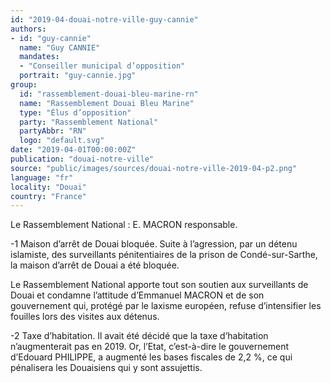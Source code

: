 ```yaml
---
id: "2019-04-douai-notre-ville-guy-cannie"
authors:
- id: "guy-cannie"
  name: "Guy CANNIE"
  mandates: 
  - "Conseiller municipal d’opposition"
  portrait: "guy-cannie.jpg"
group:
  id: "rassemblement-douai-bleu-marine-rn"
  name: "Rassemblement Douai Bleu Marine"
  type: "Élus d’opposition"
  party: "Rassemblement National"
  partyAbbr: "RN"
  logo: "default.svg"
date: "2019-04-01T00:00:00Z"
publication: "douai-notre-ville"
source: "public/images/sources/douai-notre-ville-2019-04-p2.png"
language: "fr"
locality: "Douai"
country: "France"
---
```


Le Rassemblement National : E. MACRON responsable.

-1 Maison d’arrêt de Douai bloquée. Suite à l’agression, par un détenu islamiste, des surveillants pénitentiaires de la prison de Condé-sur-Sarthe, la maison d’arrêt de Douai a été bloquée.

Le Rassemblement National apporte tout son soutien aux surveillants de Douai et condamne l’attitude d’Emmanuel MACRON et de son gouvernement qui, protégé par le laxisme européen, refuse d’intensifier les fouilles lors des visites aux détenus.

-2 Taxe d’habitation. Il avait été décidé que la taxe d’habitation n’augmenterait pas en 2019. Or, l’Etat, c’est-à-dire le gouvernement d’Edouard PHILIPPE, a augmenté les bases fiscales de 2,2 %, ce qui pénalisera les Douaisiens qui y sont assujettis.
